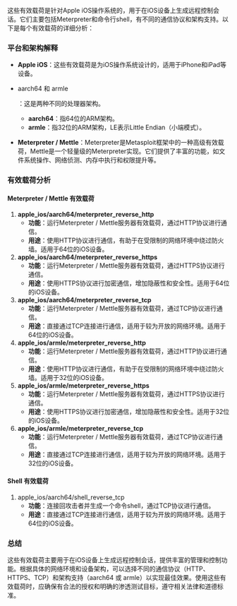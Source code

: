 这些有效载荷是针对Apple iOS操作系统的，用于在iOS设备上生成远程控制会话。它们主要包括Meterpreter和命令行shell，有不同的通信协议和架构支持。以下是每个有效载荷的详细分析：

### 平台和架构解释

- **Apple iOS**：这些有效载荷是为iOS操作系统设计的，适用于iPhone和iPad等设备。

- aarch64 和 armle

  ：这是两种不同的处理器架构。

  - **aarch64**：指64位的ARM架构。
  - **armle**：指32位的ARM架构，LE表示Little Endian（小端模式）。

- **Meterpreter / Mettle**：Meterpreter是Metasploit框架中的一种高级有效载荷，Mettle是一个轻量级的Meterpreter实现。它们提供了丰富的功能，如文件系统操作、网络侦测、内存中执行和权限提升等。

### 有效载荷分析

#### Meterpreter / Mettle 有效载荷

1. **apple_ios/aarch64/meterpreter_reverse_http**
   - **功能**：运行Meterpreter / Mettle服务器有效载荷，通过HTTP协议进行通信。
   - **用途**：使用HTTP协议进行通信，有助于在受限制的网络环境中绕过防火墙。适用于64位的iOS设备。
2. **apple_ios/aarch64/meterpreter_reverse_https**
   - **功能**：运行Meterpreter / Mettle服务器有效载荷，通过HTTPS协议进行通信。
   - **用途**：使用HTTPS协议进行加密通信，增加隐蔽性和安全性。适用于64位的iOS设备。
3. **apple_ios/aarch64/meterpreter_reverse_tcp**
   - **功能**：运行Meterpreter / Mettle服务器有效载荷，通过TCP协议进行通信。
   - **用途**：直接通过TCP连接进行通信，适用于较为开放的网络环境。适用于64位的iOS设备。
4. **apple_ios/armle/meterpreter_reverse_http**
   - **功能**：运行Meterpreter / Mettle服务器有效载荷，通过HTTP协议进行通信。
   - **用途**：使用HTTP协议进行通信，有助于在受限制的网络环境中绕过防火墙。适用于32位的iOS设备。
5. **apple_ios/armle/meterpreter_reverse_https**
   - **功能**：运行Meterpreter / Mettle服务器有效载荷，通过HTTPS协议进行通信。
   - **用途**：使用HTTPS协议进行加密通信，增加隐蔽性和安全性。适用于32位的iOS设备。
6. **apple_ios/armle/meterpreter_reverse_tcp**
   - **功能**：运行Meterpreter / Mettle服务器有效载荷，通过TCP协议进行通信。
   - **用途**：直接通过TCP连接进行通信，适用于较为开放的网络环境。适用于32位的iOS设备。

#### Shell 有效载荷

1. apple_ios/aarch64/shell_reverse_tcp
   - **功能**：连接回攻击者并生成一个命令shell，通过TCP协议进行通信。
   - **用途**：直接通过TCP连接进行通信，适用于较为开放的网络环境。适用于64位的iOS设备。

### 总结

这些有效载荷主要用于在iOS设备上生成远程控制会话，提供丰富的管理和控制功能。根据具体的网络环境和设备架构，可以选择不同的通信协议（HTTP、HTTPS、TCP）和架构支持（aarch64 或 armle）以实现最佳效果。使用这些有效载荷时，应确保有合法的授权和明确的渗透测试目标，遵守相关法律和道德标准。